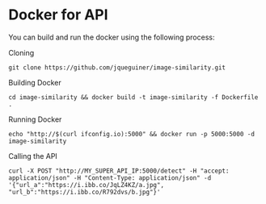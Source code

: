 # Docker for API

You can build and run the docker using the following process:

Cloning
```console
git clone https://github.com/jqueguiner/image-similarity.git 
```

Building Docker
```console
cd image-similarity && docker build -t image-similarity -f Dockerfile .
```

Running Docker
```console
echo "http://$(curl ifconfig.io):5000" && docker run -p 5000:5000 -d image-similarity
```

Calling the API
```console
curl -X POST "http://MY_SUPER_API_IP:5000/detect" -H "accept: application/json" -H "Content-Type: application/json" -d '{"url_a":"https://i.ibb.co/JqLZ4KZ/a.jpg", "url_b":"https://i.ibb.co/R792dvs/b.jpg"}'
```
